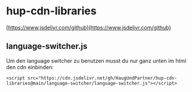 # hup-cdn-libraries

[https://www.jsdelivr.com/github](https://www.jsdelivr.com/github)



## language-switcher.js

Um den language switcher zu benutzen musst du nur ganz unten im html den cdn einbinden:

```
<script src="https://cdn.jsdelivr.net/gh/HaugUndPartner/hup-cdn-libraries@main/language-switcher/language-switcher.js"></script>
```
